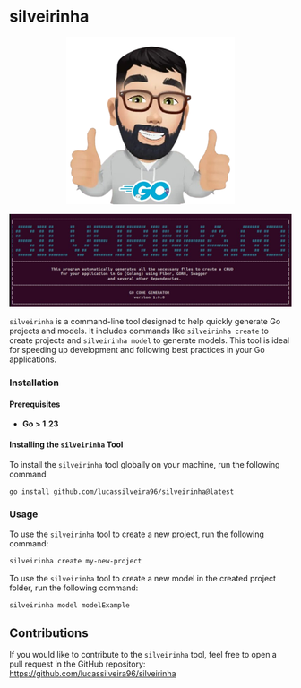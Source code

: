 # silveirinha

<p align="center">
  <img src="public/images/silveirinha.png" alt="silveirinha" width="300">
</p>

<p align="center">
  <img src="public/images/terminal.png" alt="terminal">
</p>

`silveirinha` is a command-line tool designed to help quickly generate Go projects and models. It includes commands like `silveirinha create` to create projects and `silveirinha model` to generate models. This tool is ideal for speeding up development and following best practices in your Go applications.

### Installation

#### Prerequisites

- **Go > 1.23**

#### Installing the `silveirinha` Tool

To install the `silveirinha` tool globally on your machine, run the following command

```bash
go install github.com/lucassilveira96/silveirinha@latest
```

### Usage

To use the `silveirinha` tool to create a new project, run the following command:

```bash
silveirinha create my-new-project
```

To use the `silveirinha` tool to create a new model in the created project folder, run the following command:

```bash
silveirinha model modelExample
```

## Contributions

If you would like to contribute to the `silveirinha` tool, feel free to open a pull request in the GitHub repository: https://github.com/lucassilveira96/silveirinha
